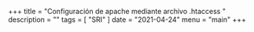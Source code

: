 +++
title = "Configuración de apache mediante archivo .htaccess "
description = ""
tags = [
    "SRI"
]
date = "2021-04-24"
menu = "main"
+++